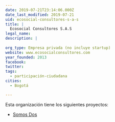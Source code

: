 ```yaml
---
date: 2019-07-21T23:14:06.000Z
date_last_modified: 2019-07-21
uid: ecosocial-consultores-s-a-s
title: |
  Ecosocial Consultores S.A.S
legal_name: 
description: |
  
org_type: Empresa privada (no incluye startup)
website: www.ecosocialconsultores.com
year_founded: 2013
facebook: 
twitter: 
tags:
  - participación-ciudadana
cities: 
  - Bogotá

---
```


Esta organización tiene los siguientes proyectos:

- [Somos Dos](/proyectos/somos-dos)
